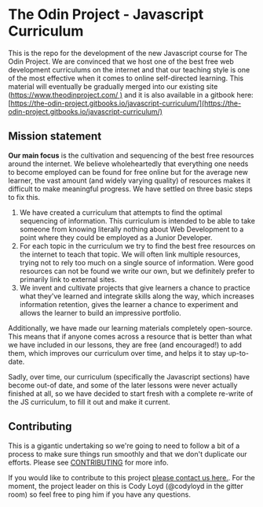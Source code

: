 # The Odin Project - Javascript Curriculum

This is the repo for the development of the new Javascript course for The Odin Project.  We are convinced that we host one of the best free web development curriculums on the internet and that our teaching style is one of the most effective when it comes to online self-directed learning.  This material will eventually be gradually merged into our existing site \([https://www.theodinproject.com/ \)](https://www.theodinproject.com/) and it is also available in a gitbook here: [https://the-odin-project.gitbooks.io/javascript-curriculum/](https://the-odin-project.gitbooks.io/javascript-curriculum/)

## Mission statement

**Our main focus** is the cultivation and sequencing of the best free resources around the internet. We believe wholeheartedly that everything one needs to become employed can be found for free online but for the average new learner, the vast amount \(and widely varying quality\) of resources makes it difficult to make meaningful progress.  We have settled on three basic steps to fix this.  
1. We have created a curriculum that attempts to find the optimal sequencing of information. This curriculum is intended to be able to take someone from knowing literally nothing about Web Development to a point where they could be employed as a Junior Developer.  
2. For each topic in the curriculum we try to find the best free resources on the internet to teach that topic.  We will often link multiple resources, trying not to rely too much on a single source of information.  Were good resources can not be found we write our own, but we definitely prefer to primarily link to external sites.  
3. We invent and cultivate projects that give learners a chance to practice what they've learned and integrate skills along the way, which increases information retention, gives the learner a chance to experiment and allows the learner to build an impressive portfolio.

Additionally, we have made our learning materials completely open-source.  This means that if anyone comes across a resource that is better than what we have included in our lessons, they are free \(and encouraged!\) to add them, which improves our curriculum over time, and helps it to stay up-to-date.

Sadly, over time, our curriculum \(specifically the Javascript sections\) have become out-of date, and some of the later lessons were never actually finished at all, so we have decided to start fresh with a complete re-write of the JS curriculum, to fill it out and make it current.

## Contributing

This is a gigantic undertaking so we're going to need to follow a bit of a process to make sure things run smoothly and that we don't duplicate our efforts. Please see [CONTRIBUTING](https://github.com/TheOdinProject/javascript_curriculum/blob/master/CONTRIBUTING.md) for more info.

If you would like to contribute to this project [please contact us here.](https://gitter.im/TheOdinProject/New-JS-course).  For the moment, the project leader on this is Cody Loyd \(@codyloyd in the gitter room\) so feel free to ping him if you have any questions.

